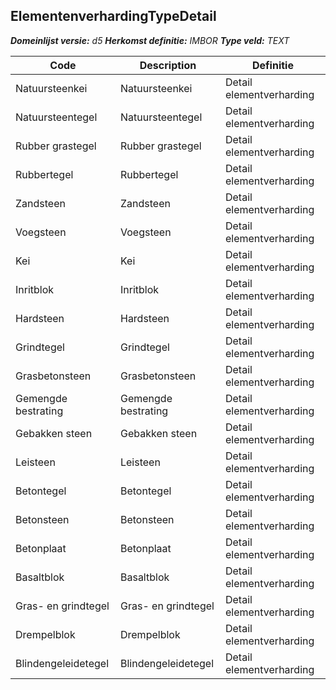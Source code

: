 ﻿## ElementenverhardingTypeDetail

*__Domeinlijst versie:__ d5*
*__Herkomst definitie:__ IMBOR*
*__Type veld:__ TEXT*

|__Code__ |__Description__ |__Definitie__	|
|	---	|	---	|   ---	| 
| Natuursteenkei | Natuursteenkei | Detail elementverharding |
| Natuursteentegel | Natuursteentegel | Detail elementverharding |
| Rubber grastegel | Rubber grastegel | Detail elementverharding |
| Rubbertegel | Rubbertegel | Detail elementverharding |
| Zandsteen | Zandsteen | Detail elementverharding |
| Voegsteen | Voegsteen | Detail elementverharding |
| Kei | Kei | Detail elementverharding |
| Inritblok | Inritblok | Detail elementverharding |
| Hardsteen | Hardsteen | Detail elementverharding |
| Grindtegel | Grindtegel | Detail elementverharding |
| Grasbetonsteen | Grasbetonsteen | Detail elementverharding |
| Gemengde bestrating | Gemengde bestrating | Detail elementverharding |
| Gebakken steen | Gebakken steen | Detail elementverharding |
| Leisteen | Leisteen | Detail elementverharding |
| Betontegel | Betontegel | Detail elementverharding |
| Betonsteen | Betonsteen | Detail elementverharding |
| Betonplaat | Betonplaat | Detail elementverharding |
| Basaltblok | Basaltblok | Detail elementverharding |
| Gras- en grindtegel | Gras- en grindtegel | Detail elementverharding |
| Drempelblok | Drempelblok | Detail elementverharding |
| Blindengeleidetegel | Blindengeleidetegel | Detail elementverharding |
